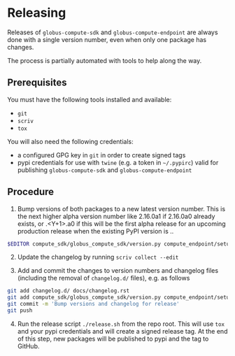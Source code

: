 # Releasing

Releases of `globus-compute-sdk` and `globus-compute-endpoint` are always done with a single version
number, even when only one package has changes.

The process is partially automated with tools to help along the way.

## Prerequisites

You must have the following tools installed and available:

- `git`
- `scriv`
- `tox`

You will also need the following credentials:

- a configured GPG key in `git` in order to create signed tags
- pypi credentials for use with `twine` (e.g. a token in `~/.pypirc`) valid for
    publishing `globus-compute-sdk` and `globus-compute-endpoint`

## Procedure

1. Bump versions of both packages to a new latest version number.  This is
   the next higher alpha version number like 2.16.0a1 if 2.16.0a0 already
   exists, or <X>.<Y+1>.<Z>a0 if this will be the first alpha release for an
   upcoming production release when the existing PyPI version is <X>.<Y>.<Z>

```bash
$EDITOR compute_sdk/globus_compute_sdk/version.py compute_endpoint/setup.py compute_endpoint/globus_compute_endpoint/version.py
```

2. Update the changelog by running `scriv collect --edit`

3. Add and commit the changes to version numbers and changelog files (including
   the removal of `changelog.d/` files), e.g. as follows

```bash
git add changelog.d/ docs/changelog.rst
git add compute_sdk/globus_compute_sdk/version.py compute_endpoint/setup.py compute_endpoint/globus_compute_endpoint/version.py
git commit -m 'Bump versions and changelog for release'
git push
```

4. Run the release script `./release.sh` from the repo root. This will use
   `tox` and your pypi credentials and will create a signed release tag. At the
   end of this step, new packages will be published to pypi and the tag to GitHub.
